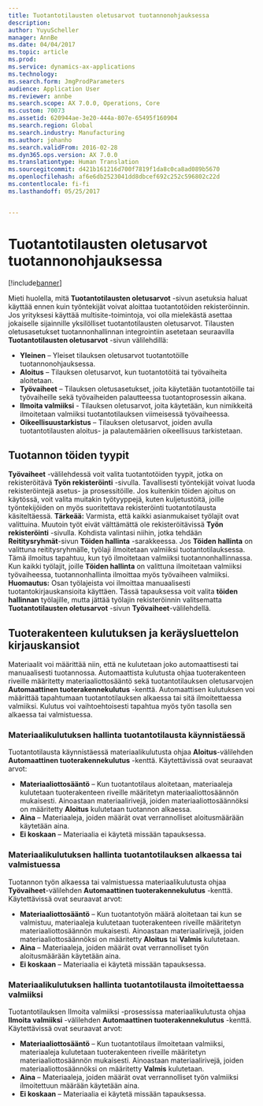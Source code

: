 ```yaml
---
title: Tuotantotilausten oletusarvot tuotannonohjauksessa
description: 
author: YuyuScheller
manager: AnnBe
ms.date: 04/04/2017
ms.topic: article
ms.prod: 
ms.service: dynamics-ax-applications
ms.technology: 
ms.search.form: JmgProdParameters
audience: Application User
ms.reviewer: annbe
ms.search.scope: AX 7.0.0, Operations, Core
ms.custom: 70073
ms.assetid: 620944ae-3e20-444a-807e-65495f160904
ms.search.region: Global
ms.search.industry: Manufacturing
ms.author: johanho
ms.search.validFrom: 2016-02-28
ms.dyn365.ops.version: AX 7.0.0
ms.translationtype: Human Translation
ms.sourcegitcommit: d421b161216d700f7819f1da8c0ca8ad089b5670
ms.openlocfilehash: af6e6db2523041dd8dbcef692c252c596802c22d
ms.contentlocale: fi-fi
ms.lasthandoff: 05/25/2017


---
```


# <a name="production-order-defaults-in-manufacturing-execution"></a>Tuotantotilausten oletusarvot tuotannonohjauksessa

[!include[banner](../includes/banner.md)]




Mieti huolella, mitä **Tuotantotilausten oletusarvot** -sivun asetuksia haluat käyttää ennen kuin työntekijät voivat aloittaa tuotantotöiden rekisteröinnin. Jos yrityksesi käyttää multisite-toimintoja, voi olla mielekästä asettaa jokaiselle sijainnille yksilölliset tuotantotilausten oletusarvot. Tilausten oletusasetukset tuotannonhallinnan integrointiin asetetaan seuraavilla **Tuotantotilausten oletusarvot** -sivun välilehdillä:

-   **Yleinen** – Yleiset tilauksen oletusarvot tuotantotöille tuotannonohjauksessa.
-   **Aloitus** – Tilauksen oletusarvot, kun tuotantotöitä tai työvaiheita aloitetaan.
-   **Työvaiheet** – Tilauksen oletusasetukset, joita käytetään tuotantotöille tai työvaiheille sekä työvaiheiden palautteessa tuotantoprosessin aikana.
-   **Ilmoita valmiiksi** - Tilauksen oletusarvot, joita käytetään, kun nimikkeitä ilmoitetaan valmiiksi tuotantotilauksen viimeisessä työvaiheessa.
-   **Oikeellisuustarkistus** – Tilauksen oletusarvot, joiden avulla tuotantotilausten aloitus- ja palautemäärien oikeellisuus tarkistetaan.

## <a name="types-of-production-jobs"></a>Tuotannon töiden tyypit
**Työvaiheet** -välilehdessä voit valita tuotantotöiden tyypit, jotka on rekisteröitävä **Työn rekisteröinti** -sivulla. Tavallisesti työntekijät voivat luoda rekisteröintejä asetus- ja prosessitöille. Jos kuitenkin töiden ajoitus on käytössä, voit valita muitakin työtyyppejä, kuten kuljetustöitä, joille työntekijöiden on myös suoritettava rekisteröinti tuotantotilausta käsiteltäessä. **Tärkeää:** Varmista, että kaikki asianmukaiset työlajit ovat valittuina. Muutoin työt eivät välttämättä ole rekisteröitävissä **Työn rekisteröinti** -sivulla. Kohdista valintasi niihin, jotka tehdään **Reititysryhmät**-sivun **Töiden hallinta** -sarakkeessa. Jos **Töiden hallinta** on valittuna reititysryhmälle, työlaji ilmoitetaan valmiiksi tuotantotilauksessa. Tämä ilmoitus tapahtuu, kun työ ilmoitetaan valmiiksi tuotannonhallinnassa. Kun kaikki työlajit, joille **Töiden hallinta** on valittuna ilmoitetaan valmiiksi työvaiheessa, tuotannonhallinta ilmoittaa myös työvaiheen valmiiksi. **Huomautus:** Osan työlajeista voi ilmoittaa manuaalisesti tuotantokirjauskansioita käyttäen. Tässä tapauksessa voit valita **töiden hallinnan** työlajille, mutta jättää työlajin rekisteröinnin valitsematta **Tuotantotilausten oletusarvot** -sivun **Työvaiheet**-välilehdellä.

## <a name="bom-consumption-and-picking-list-journals"></a>Tuoterakenteen kulutuksen ja keräysluettelon kirjauskansiot
Materiaalit voi määrittää niin, että ne kulutetaan joko automaattisesti tai manuaalisesti tuotannossa. Automaattista kulutusta ohjaa tuoterakenteen riveille määritetty materiaaliottosääntö sekä tuotantotilauksen oletusarvojen **Automaattinen tuoterakennekulutus** -kenttä. Automaattisen kulutuksen voi määrittää tapahtumaan tuotantotilauksen alkaessa tai sitä ilmoitettaessa valmiiksi. Kulutus voi vaihtoehtoisesti tapahtua myös työn tasolla sen alkaessa tai valmistuessa.

### <a name="controlling-material-consumption-when-a-production-order-is-started"></a>Materiaalikulutuksen hallinta tuotantotilausta käynnistäessä

Tuotantotilausta käynnistäessä materiaalikulutusta ohjaa **Aloitus**-välilehden **Automaattinen tuoterakennekulutus** -kenttä. Käytettävissä ovat seuraavat arvot:

-   **Materiaaliottosääntö** – Kun tuotantotilaus aloitetaan, materiaaleja kulutetaan tuoterakenteen riveille määritetyn materiaaliottosäännön mukaisesti. Ainoastaan materiaalirivejä, joiden materiaaliottosäännöksi on määritetty **Aloitus** kulutetaan tuotannon alkaessa.
-   **Aina** – Materiaaleja, joiden määrät ovat verrannolliset aloitusmäärään käytetään aina.
-   **Ei koskaan** – Materiaalia ei käytetä missään tapauksessa.

### <a name="controlling-material-consumption-when-a-production-job-is-started-or-completed"></a>Materiaalikulutuksen hallinta tuotantotilauksen alkaessa tai valmistuessa

Tuotannon työn alkaessa tai valmistuessa materiaalikulutusta ohjaa **Työvaiheet**-välilehden **Automaattinen tuoterakennekulutus** -kenttä. Käytettävissä ovat seuraavat arvot:

-   **Materiaaliottosääntö** – Kun tuotantotyön määrä aloitetaan tai kun se valmistuu, materiaaleja kulutetaan tuoterakenteen riveille määritetyn materiaaliottosäännön mukaisesti. Ainoastaan materiaalirivejä, joiden materiaaliottosäännöksi on määritetty **Aloitus** tai **Valmis** kulutetaan.
-   **Aina** – Materiaaleja, joiden määrät ovat verrannolliset työn aloitusmäärään käytetään aina.
-   **Ei koskaan** – Materiaalia ei käytetä missään tapauksessa.

### <a name="controlling-material-consumption-when-a-production-order-is-reported-as-finished"></a>Materiaalikulutuksen hallinta tuotantotilausta ilmoitettaessa valmiiksi

Tuotantotilauksen Ilmoita valmiiksi -prosessissa materiaalikulutusta ohjaa **Ilmoita valmiiksi** -välilehden **Automaattinen tuoterakennekulutus** -kenttä. Käytettävissä ovat seuraavat arvot:

-   **Materiaaliottosääntö** – Kun tuotantotilaus ilmoitetaan valmiiksi, materiaaleja kulutetaan tuoterakenteen riveille määritetyn materiaaliottosäännön mukaisesti. Ainoastaan materiaalirivejä, joiden materiaaliottosäännöksi on määritetty **Valmis** kulutetaan.
-   **Aina** – Materiaaleja, joiden määrät ovat verrannolliset työn valmiiksi ilmoitettuun määrään käytetään aina.
-   **Ei koskaan** – Materiaalia ei käytetä missään tapauksessa.





